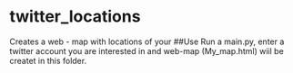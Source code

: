 # twitter_locations
Creates a web - map with locations of your 
##Use
Run a main.py, enter a twitter account you are interested in and web-map (My_map.html) wiil be createt in this folder. 
